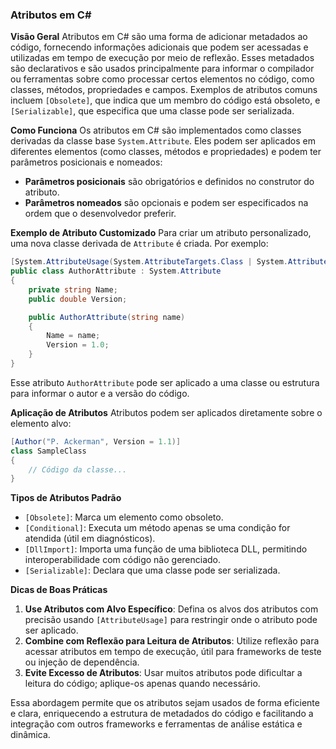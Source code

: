 ### Atributos em C#

**Visão Geral**
Atributos em C# são uma forma de adicionar metadados ao código, fornecendo informações adicionais que podem ser acessadas e utilizadas em tempo de execução por meio de reflexão. Esses metadados são declarativos e são usados principalmente para informar o compilador ou ferramentas sobre como processar certos elementos no código, como classes, métodos, propriedades e campos. Exemplos de atributos comuns incluem `[Obsolete]`, que indica que um membro do código está obsoleto, e `[Serializable]`, que especifica que uma classe pode ser serializada.

**Como Funciona**
Os atributos em C# são implementados como classes derivadas da classe base `System.Attribute`. Eles podem ser aplicados em diferentes elementos (como classes, métodos e propriedades) e podem ter parâmetros posicionais e nomeados:
- **Parâmetros posicionais** são obrigatórios e definidos no construtor do atributo.
- **Parâmetros nomeados** são opcionais e podem ser especificados na ordem que o desenvolvedor preferir.

**Exemplo de Atributo Customizado**
Para criar um atributo personalizado, uma nova classe derivada de `Attribute` é criada. Por exemplo:
```csharp
[System.AttributeUsage(System.AttributeTargets.Class | System.AttributeTargets.Struct)]
public class AuthorAttribute : System.Attribute
{
    private string Name;
    public double Version;

    public AuthorAttribute(string name)
    {
        Name = name;
        Version = 1.0;
    }
}
```
Esse atributo `AuthorAttribute` pode ser aplicado a uma classe ou estrutura para informar o autor e a versão do código.

**Aplicação de Atributos**
Atributos podem ser aplicados diretamente sobre o elemento alvo:
```csharp
[Author("P. Ackerman", Version = 1.1)]
class SampleClass
{
    // Código da classe...
}
```

**Tipos de Atributos Padrão**
- `[Obsolete]`: Marca um elemento como obsoleto.
- `[Conditional]`: Executa um método apenas se uma condição for atendida (útil em diagnósticos).
- `[DllImport]`: Importa uma função de uma biblioteca DLL, permitindo interoperabilidade com código não gerenciado.
- `[Serializable]`: Declara que uma classe pode ser serializada.

**Dicas de Boas Práticas**
1. **Use Atributos com Alvo Específico**: Defina os alvos dos atributos com precisão usando `[AttributeUsage]` para restringir onde o atributo pode ser aplicado.
2. **Combine com Reflexão para Leitura de Atributos**: Utilize reflexão para acessar atributos em tempo de execução, útil para frameworks de teste ou injeção de dependência.
3. **Evite Excesso de Atributos**: Usar muitos atributos pode dificultar a leitura do código; aplique-os apenas quando necessário.

Essa abordagem permite que os atributos sejam usados de forma eficiente e clara, enriquecendo a estrutura de metadados do código e facilitando a integração com outros frameworks e ferramentas de análise estática e dinâmica.